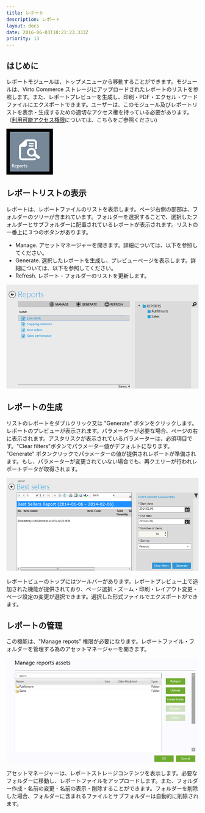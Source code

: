 ```yaml
---
title: レポート
description: レポート
layout: docs
date: 2016-06-03T10:21:23.333Z
priority: 13
---
```

## はじめに

レポートモジュールは、トップメニューから移動することができます。モジュールは、Virto Commerce ストレージにアップロードされたレポートのリストを参照します。また、レポートプレビューを生成し、印刷・PDF・エクセル・ワードファイルにエクスポートできます。ユーザーは、このモジュール及びレポートリストを表示・生成するための適切なアクセス権を持っている必要があります。（[利用可能アクセス権限](docs/vc111userguide-jp/users-management-roles-and-role-assignment/available-permissions)については、こちらをご参照ください)

![](../../assets/images/docs/report_module_tile.png)

## レポートリストの表示

レポートは、レポートファイルのリストを表示します。ページ右側の部部は、フォルダーのツリーが含まれています。フォルダーを選択することで、選択したフォルダーとサブフォルダーに配置されているレポートが表示されます。リストの一番上に３つのボタンがあります。

* Manage. アセットマネージャーを開きます。詳細については、以下を参照してください。
* Generate. 選択したレポートを生成し、プレビューページを表示します。詳細については、以下を参照してください。
* Refresh. レポート・フォルダーのリストを更新します。

![](../../assets/images/docs/report_list.png)

## レポートの生成

リストのレポートをダブルクリック又は "Generate" ボタンをクリックします。レポートのプレビューが表示されます。パラメーターが必要な場合、ページの右に表示されます。アスタリスクが表示されているパラメーターは、必須項目です。"Clear filters"ボタンでパラメーター値がデフォルトになります。 "Generate" ボタンクリックでパラメーターの値が提供されレポートが準備されます。もし、パラメーターが変更されていない場合でも、再クエリーが行われレポートデータが取得されます。

![](../../assets/images/docs/report_preview.png)

レポートビューのトップにはツールバーがあります。レポートプレビュー上で追加された機能が提供されており、ページ選択・ズーム・印刷・レイアウト変更・ページ設定の変更が選択できます。選択した形式ファイルでエクスポートができます。

## レポートの管理

この機能は、"Manage repots" 権限が必要になります。レポートファイル・フォルダーを管理する為のアセットマネージャーを開きます。

![](../../assets/images/docs/report_manage.png)

アセットマネージャーは、レポートストレージコンテンツを表示します。必要なフォルダーに移動し、レポートファイルをアップロードします。また、フォルダー作成・名前の変更・名前の表示・削除することができます。フォルダーを削除した場合、フォルダーに含まれるファイルとサブフォルダーは自動的に削除されます。